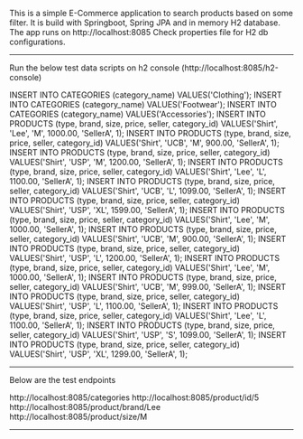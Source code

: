 This is a simple E-Commerce application to search products based on some filter.
It is build with Springboot, Spring JPA and in memory H2 database.
The app runs on http://localhost:8085
Check properties file for H2 db configurations.

----------------------------------------------------------------------------------------------------------------------------------------------------------
Run the below test data scripts on h2 console (http://localhost:8085/h2-console)

INSERT INTO CATEGORIES (category_name) VALUES('Clothing');
INSERT INTO CATEGORIES (category_name) VALUES('Footwear');
INSERT INTO CATEGORIES (category_name) VALUES('Accessories');
INSERT INTO PRODUCTS (type, brand, size, price, seller, category_id) VALUES('Shirt', 'Lee', 'M', 1000.00, 'SellerA', 1);
INSERT INTO PRODUCTS (type, brand, size, price, seller, category_id) VALUES('Shirt', 'UCB', 'M', 900.00, 'SellerA', 1);
INSERT INTO PRODUCTS (type, brand, size, price, seller, category_id) VALUES('Shirt', 'USP', 'M', 1200.00, 'SellerA', 1);
INSERT INTO PRODUCTS (type, brand, size, price, seller, category_id) VALUES('Shirt', 'Lee', 'L', 1100.00, 'SellerA', 1);
INSERT INTO PRODUCTS (type, brand, size, price, seller, category_id) VALUES('Shirt', 'UCB', 'L', 1099.00, 'SellerA', 1);
INSERT INTO PRODUCTS (type, brand, size, price, seller, category_id) VALUES('Shirt', 'USP', 'XL', 1599.00, 'SellerA', 1);
INSERT INTO PRODUCTS (type, brand, size, price, seller, category_id) VALUES('Shirt', 'Lee', 'M', 1000.00, 'SellerA', 1);
INSERT INTO PRODUCTS (type, brand, size, price, seller, category_id) VALUES('Shirt', 'UCB', 'M', 900.00, 'SellerA', 1);
INSERT INTO PRODUCTS (type, brand, size, price, seller, category_id) VALUES('Shirt', 'USP', 'L', 1200.00, 'SellerA', 1);
INSERT INTO PRODUCTS (type, brand, size, price, seller, category_id) VALUES('Shirt', 'Lee', 'M', 1000.00, 'SellerA', 1);
INSERT INTO PRODUCTS (type, brand, size, price, seller, category_id) VALUES('Shirt', 'UCB', 'M', 999.00, 'SellerA', 1);
INSERT INTO PRODUCTS (type, brand, size, price, seller, category_id) VALUES('Shirt', 'USP', 'L', 1100.00, 'SellerA', 1);
INSERT INTO PRODUCTS (type, brand, size, price, seller, category_id) VALUES('Shirt', 'Lee', 'L', 1100.00, 'SellerA', 1);
INSERT INTO PRODUCTS (type, brand, size, price, seller, category_id) VALUES('Shirt', 'USP', 'S', 1099.00, 'SellerA', 1);
INSERT INTO PRODUCTS (type, brand, size, price, seller, category_id) VALUES('Shirt', 'USP', 'XL', 1299.00, 'SellerA', 1);

----------------------------------------------------------------------------------------------------------------------------------------------------------
Below are the test endpoints

http://localhost:8085/categories
http://localhost:8085/product/id/5
http://localhost:8085/product/brand/Lee
http://localhost:8085/product/size/M

----------------------------------------------------------------------------------------------------------------------------------------------------------



